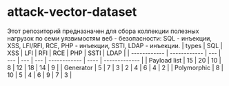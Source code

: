 # attack-vector-dataset

Этот репозиторий предназначен для сбора коллекции полезных нагрузок по семи уязвимостям веб - безопасности: SQL - инъекции, XSS, LFI/RFI, RCE, PHP - инъекции, SSTI, LDAP - инъекции.
| types         | SQL | XSS | LFI | RFI | RCE | PHP | SSTI | LDAP |
| ------------ | ------------ | --- | --- | --- | --- | ------------ | ---- | ------------- |
| Payload list | 15           | 20  | 10  | 8   | 12  | 18           | 14   | 9             |
| Generator    | 5            | 7   | 3   | 2   | 4   | 6            | 4    | 2             |
| Polymorphic  | 8            | 10  | 5   | 4   | 6   | 9            | 7    | 3             |

